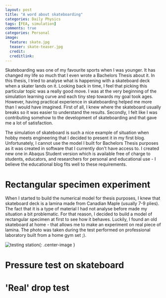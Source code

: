 ```yaml
---
layout: post
title: "A word about skateboarding"
categories: Daily Physics
tags: [FEA, simulation]
comments: true
categories: Personal
image:
  feature: skate.jpg
  teaser: skate-teaser.jpg
  credit:
  creditlink:
---
```


Skateboarding was one of my favourite sports when I was younger. It has changed my life so much that I even wrote a Bachelors Thesis about it. In this thesis, I tried to analyse what is happening with a skateboard deck when a skater lands on it. Looking back in time, I feel that picking this particular topic was a really good move. I was at the very beginning of the simulation learning curve and each tiny step towards my goal took ages. However, having practical experience in skateboarding helped me more than I would have imagined. First of all, I knew where the skateboard usually breaks so it was easier to understand the results. Secondly, I felt like I was contributing somehow to the development of skateboarding and that gave me a lot of satisfaction.

The simulation of skateboard is such a nice example of situation when hobby meets engineering that I decided to present it in my first blog. Unfortunately, I cannot use the model I built for Bachelors Thesis purposes as it was created in software that I currently don't have access to. I created new one in Abaqus Student version which is available free of charge to students, educators, and researchers for personal and educational use - I believe the educational blog fits well to these requirements.

# Rectangular specimen experiment
When I started to build the numerical model for thesis purposes, I knew that skateboard deck is a lamina made from Canadian Maple (usually 7-9 plies). The fact that it is a type of material I had not analyse before made my situation a bit problematic. For that reason, I decided to build a model of rectangular specimen at first to see how it behaves. Luckily, I found an old skateboard at home - that allows me to make an experiment on real piece of lamina. The photo was taken during the test performed on professional laboratory built from a home gym set ;).

![testing station](https://spolanski.github.io/blog/images/00_skateboard/testing_station.jpg){: .center-image }

# Pressure test on skateboard
# 'Real' drop test
